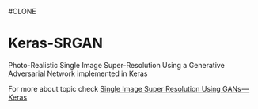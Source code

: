 #CLONE
# Keras-SRGAN
Photo-Realistic Single Image Super-Resolution Using a Generative Adversarial Network implemented in Keras

For more about topic check [Single Image Super Resolution Using GANs — Keras](https://medium.com/@birla.deepak26/single-image-super-resolution-using-gans-keras-aca310f33112)
